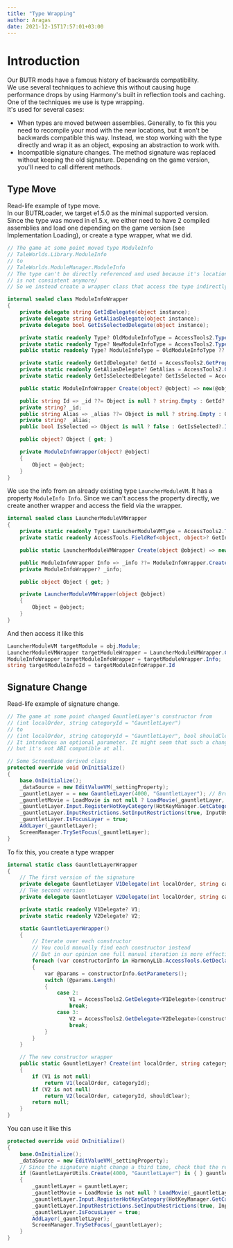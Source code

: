 ```yaml
---
title: "Type Wrapping"
author: Aragas
date: 2021-12-15T17:57:01+03:00
---
```


# Introduction
Our BUTR mods have a famous history of backwards compatibility.  
We use several techniques to achieve this without causing huge performance drops by using Harmony's built in reflection tools and caching.  
One of the techniques we use is type wrapping.  
It's used for several cases:
* When types are moved between assemblies. Generally, to fix this you need to recompile your mod with the new locations, but it won't be backwards compatible this way. Instead, we stop working with the type directly and wrap it as an object, exposing an abstraction to work with.
* Incompatible signature changes. The method signature was replaced without keeping the old signature. Depending on the game version, you'll need to call different methods.

## Type Move
Read-life example of type move.  
In our BUTRLoader, we target e1.5.0 as the minimal supported version. Since the type was moved in e1.5.x, we either need to have 2 compiled assemblies and load one depending on the game version (see Implementation Loading), or create a type wrapper, what we did.
```csharp
// The game at some point moved type ModuleInfo
// TaleWorlds.Library.ModuleInfo
// to
// TaleWorlds.ModuleManager.ModuleInfo
// The type can't be directly referenced and used because it's location
// is not consistent anymore/
// So we instead create a wrapper class that access the type indirectly

internal sealed class ModuleInfoWrapper
{
    private delegate string GetIdDelegate(object instance);
    private delegate string GetAliasDelegate(object instance);
    private delegate bool GetIsSelectedDelegate(object instance);

    private static readonly Type? OldModuleInfoType = AccessTools2.TypeByName("TaleWorlds.Library.ModuleInfo");
    private static readonly Type? NewModuleInfoType = AccessTools2.TypeByName("TaleWorlds.ModuleManager.ModuleInfo");
    public static readonly Type? ModuleInfoType = OldModuleInfoType ?? NewModuleInfoType;

    private static readonly GetIdDelegate? GetId = AccessTools2.GetPropertyGetterDelegate<GetIdDelegate>(ModuleInfoType, "Id");
    private static readonly GetAliasDelegate? GetAlias = AccessTools2.GetPropertyGetterDelegate<GetAliasDelegate>(ModuleInfoType, "Alias");
    private static readonly GetIsSelectedDelegate? GetIsSelected = AccessTools2.GetPropertyGetterDelegate<GetIsSelectedDelegate>(ModuleInfoType, "IsSelected");

    public static ModuleInfoWrapper Create(object? @object) => new(@object);

    public string Id => _id ??= Object is null ? string.Empty : GetId?.Invoke(Object) ?? string.Empty;
    private string? _id;
    public string Alias => _alias ??= Object is null ? string.Empty : GetAlias?.Invoke(Object) ?? string.Empty;
    private string? _alias;
    public bool IsSelected => Object is null ? false : GetIsSelected?.Invoke(Object) ?? false;

    public object? Object { get; }

    private ModuleInfoWrapper(object? @object)
    {
        Object = @object;
    }
}
```

We use the info from an already existing type `LauncherModuleVM`. It has a property `ModuleInfo Info`. Since we can't access the property directly, we create another wrapper and access the field via the wrapper.
```csharp
internal sealed class LauncherModuleVMWrapper
{
    private static readonly Type? LauncherModuleVMType = AccessTools2.TypeByName("TaleWorlds.MountAndBlade.Launcher.LauncherModuleVM");
    private static readonly AccessTools.FieldRef<object, object>? GetInfo = AccessTools2.FieldRefAccess<object>(LauncherModuleVMType!, "Info");

    public static LauncherModuleVMWrapper Create(object @object) => new(@object);

    public ModuleInfoWrapper Info => _info ??= ModuleInfoWrapper.Create(GetInfo?.Invoke(Object));
    private ModuleInfoWrapper? _info;

    public object Object { get; }

    private LauncherModuleVMWrapper(object @object)
    {
        Object = @object;
    }
}
```
And then access it like this
```csharp
LauncherModuleVM targetModule = obj.Module;
LauncherModuleVMWrapper targetModuleWrapper = LauncherModuleVMWrapper.Create(targetModule);
ModuleInfoWrapper targetModuleInfoWrapper = targetModuleWrapper.Info;
string targetModuleInfoId = targetModuleInfoWrapper.Id
```

## Signature Change
Read-life example of signature change.
```csharp
// The game at some point changed GauntletLayer's constructor from
// (int localOrder, string categoryId = "GauntletLayer")
// to
// (int localOrder, string categoryId = "GauntletLayer", bool shouldClear = false)
// It introduces an optional parameter. It might seem that such a change is backward compatible,
// but it's not ABI compatible at all.

// Some ScreenBase derived class
protected override void OnInitialize()
{
    base.OnInitialize();
    _dataSource = new EditValueVM(_settingProperty);
    _gauntletLayer = = new GauntletLayer(4000, "GauntletLayer"); // Broken
    _gauntletMovie = LoadMovie is not null ? LoadMovie(_gauntletLayer, "EditValueView_MCM", _dataSource) : null; // ignore for now
    _gauntletLayer.Input.RegisterHotKeyCategory(HotKeyManager.GetCategory("ChatLogHotKeyCategory"));
    _gauntletLayer.InputRestrictions.SetInputRestrictions(true, InputUsageMask.All);
    _gauntletLayer.IsFocusLayer = true;
    AddLayer(_gauntletLayer);
    ScreenManager.TrySetFocus(_gauntletLayer);
}
```

To fix this, you create a type wrapper
```csharp
internal static class GauntletLayerWrapper
{
    // The first version of the signature
    private delegate GauntletLayer V1Delegate(int localOrder, string categoryId = "GauntletLayer");
    // THe second version
    private delegate GauntletLayer V2Delegate(int localOrder, string categoryId = "GauntletLayer", bool shouldClear = false);

    private static readonly V1Delegate? V1;
    private static readonly V2Delegate? V2;

    static GauntletLayerWrapper()
    {
        // Iterate over each constructor
        // You could manually find each constructor instead
        // But in our opinion one full manual iteration is more effectice
        foreach (var constructorInfo in HarmonyLib.AccessTools.GetDeclaredConstructors(typeof(GauntletLayer), false))
        {
            var @params = constructorInfo.GetParameters();
            switch (@params.Length)
            {
                case 2:
                    V1 = AccessTools2.GetDelegate<V1Delegate>(constructorInfo);
                    break;
                case 3:
                    V2 = AccessTools2.GetDelegate<V2Delegate>(constructorInfo);
                    break;
            }
        }
    }

    // The new constructor wrapper
    public static GauntletLayer? Create(int localOrder, string categoryId = "GauntletLayer", bool shouldClear = false)
    {
        if (V1 is not null)
            return V1(localOrder, categoryId);
        if (V2 is not null)
            return V2(localOrder, categoryId, shouldClear);
        return null;
    }
}
```

You can use it like this
```csharp
protected override void OnInitialize()
{
    base.OnInitialize();
    _dataSource = new EditValueVM(_settingProperty);
    // Since the signature might change a third time, check that the result is not null
    if (GauntletLayerUtils.Create(4000, "GauntletLayer") is { } gauntletLayer)
    {
        _gauntletLayer = gauntletLayer;
        _gauntletMovie = LoadMovie is not null ? LoadMovie(_gauntletLayer, "EditValueView_MCM", _dataSource) : null; // ignore for now
        _gauntletLayer.Input.RegisterHotKeyCategory(HotKeyManager.GetCategory("ChatLogHotKeyCategory"));
        _gauntletLayer.InputRestrictions.SetInputRestrictions(true, InputUsageMask.All);
        _gauntletLayer.IsFocusLayer = true;
        AddLayer(_gauntletLayer);
        ScreenManager.TrySetFocus(_gauntletLayer);
    }
}
```

